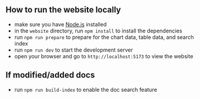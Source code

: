 ## How to run the website locally

- make sure you have [Node.js](https://nodejs.org/en/download/) installed
- in the `website` directory, run `npm install` to install the dependencies
- run `npm run prepare` to prepare for the chart data, table data, and search index
- run `npm run dev` to start the development server
- open your browser and go to `http://localhost:5173` to view the website

## If modified/added docs

- run `npm run build-index` to enable the doc search feature
